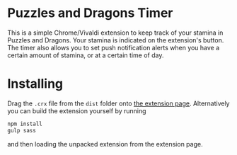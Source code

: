 # Puzzles and Dragons Timer

This is a simple Chrome/Vivaldi extension to keep track of your stamina in Puzzles and Dragons. Your stamina is indicated on the extension's button. The timer also allows you to set push notification alerts when you have a certain amount of stamina, or at a certain time of day.

# Installing

Drag the `.crx` file from the `dist` folder onto [the extension page](chrome://extensions). Alternatively you can build the extension yourself by running

```sh
npm install
gulp sass
```

and then loading the unpacked extension from the extension page.
